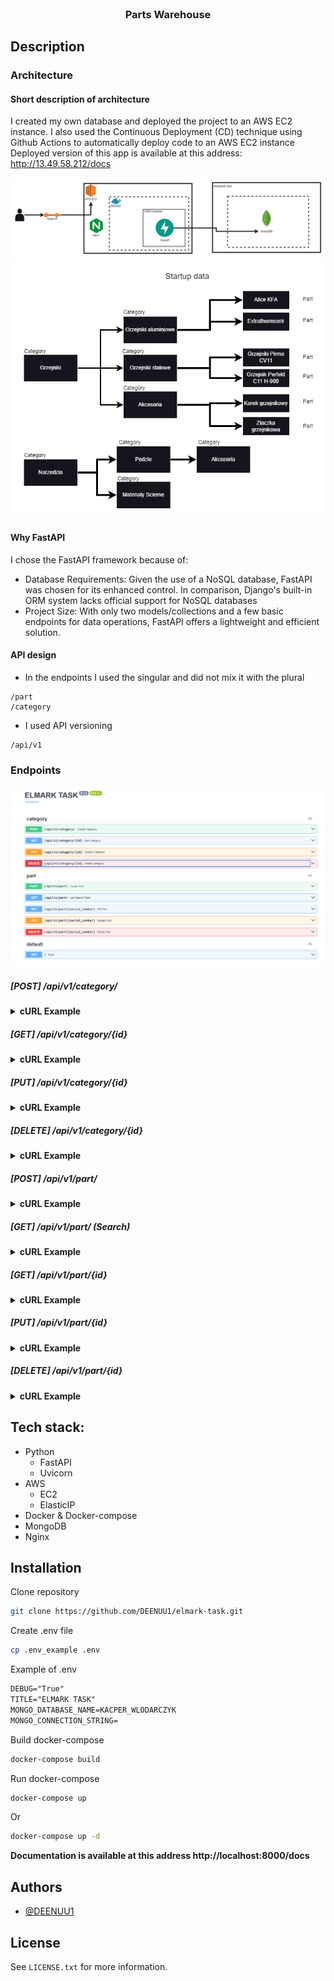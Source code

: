 
<br />
<div align="center">
  <h3 align="center">Parts Warehouse</h3>
</div>

## Description

### Architecture
#### Short description of architecture
I created my own database and deployed the project to an AWS EC2 instance. 
I also used the Continuous Deployment (CD) technique using Github Actions to automatically deploy code to an AWS EC2 instance
Deployed version of this app is available at this address: http://13.49.58.212/docs

<img src="assets/elmark-Strona-1.drawio.png" alt="architecture"/>
<img src="assets/elmark-Strona-2.drawio.png" alt="architecture"/>

#### Why FastAPI
I chose the FastAPI framework because of:
- Database Requirements: Given the use of a NoSQL database, FastAPI was chosen for its enhanced control. In comparison, Django's built-in ORM system lacks official support for NoSQL databases
- Project Size: With only two models/collections and a few basic endpoints for data operations, FastAPI offers a lightweight and efficient solution.

#### API design
- In the endpoints I used the singular and did not mix it with the plural

```
/part
/category
```
- I used API versioning
```
/api/v1
```

### Endpoints

<img src="assets/endpoints.png" alt="architecture"/>


##### [POST] /api/v1/category/
<details>
  <summary><strong>cURL Example</strong></summary>

 cURL:
```
curl --location 'localhost:8000/api/v1/category/' \
--header 'Content-Type: application/json' \
--data '{
    "name": "Wiadra",
    "parent_name": "Metal"
}'
```

Response:
```
{
    "_id": "65b2e261d1fd45025628a880",
    "name": "Wiadra",
    "parent_name": "Metal"
}
```

</details>


##### [GET] /api/v1/category/{id}
<details>
  <summary><strong>cURL Example</strong></summary>
cURL:

```
curl --location 'localhost:8000/api/v1/category/65b2e261d1fd45025628a880'
```

Response:
```
{
    "_id": "65b2e261d1fd45025628a880"
    "name": "Wiadra",
    "parent_name": "Metal"
}
```

</details>

##### [PUT] /api/v1/category/{id}
<details>
  <summary><strong>cURL Example</strong></summary>

cURL:
```
curl --location --request PUT 'localhost:8000/api/v1/category/65b2e261d1fd45025628a880' \
--header 'Content-Type: application/json' \
--data '{
    "name": "Wiaderka"
}'
```

Response:
```
{
    "_id": "65b2e261d1fd45025628a880",
    "name": "Wiaderka",
    "parent_name": null
}
```
</details>


##### [DELETE] /api/v1/category/{id}
<details>
  <summary><strong>cURL Example</strong></summary>

cURL:
```
curl --location --request DELETE 'localhost:8000/api/v1/category/65b2e261d1fd45025628a880'
```

Response:
```
{
    "message": "Category deleted successfully"
}
```
</details>


##### [POST] /api/v1/part/
<details>
  <summary><strong>cURL Example</strong></summary>

cURL:
```
curl --location 'localhost:8000/api/v1/part/' \
--header 'Content-Type: application/json' \
--data '{
  "serial_number": "aadasjadsadsadsb",
  "name": "Allen key",
  "description": "Some description for this part",
  "category": "Allen",
  "quantity": 5,
  "price": 25,
  "location": {
    "room": "Room11",
    "bookcase": "A",
    "shelf": "C1",
    "cuvette": "H",
    "column": 10,
    "row": 5
  }
}'
```

Response:
```
{
    "_id": "65b2d3947b2f630d89bad853",
    "serial_number": "aadasjadsadsadsb",
    "name": "Allen key",
    "description": "Some description for this part",
    "category": "Allen",
    "quantity": 5,
    "price": 25.0,
    "location": {
        "room": "Room11",
        "bookcase": "A",
        "shelf": "C1",
        "cuvette": "H",
        "column": 10,
        "row": 5
    }
}
```
</details>


##### [GET] /api/v1/part/ (Search)
<details>
  <summary><strong>cURL Example</strong></summary>

cURL:
```
curl --location 'localhost:8000/api/v1/part/?name=Allen&description=Some&category=Allen&serial_number=aa'
```


Response:
```
[
    {
        "_id": "65b2d3947b2f630d89bad853",
        "serial_number": "aadasjadsadsadsb",
        "name": "Allen key",
        "description": "Some description for this part",
        "category": "Allen",
        "quantity": 5,
        "price": 25.0,
        "location": {
            "room": "Room11",
            "bookcase": "A",
            "shelf": "C1",
            "cuvette": "H",
            "column": 10,
            "row": 5
        }
    },
    {
        "_id": "65b2d3947b2f630d89bad853",
        "serial_number": "aadasjadssssadsadsb",
        "name": "Allen key 2",
        "description": "Some description for this part",
        "category": "Allen",
        "quantity": 1,
        "price": 100.0,
        "location": {
            "room": "Room11",
            "bookcase": "Z",
            "shelf": "C1",
            "cuvette": "H",
            "column": 10,
            "row": 5
        }
    }
]
```
</details>


##### [GET] /api/v1/part/{id}
<details>
  <summary><strong>cURL Example</strong></summary>

cURL:
```
curl --location 'localhost:8000/api/v1/part/65b2d3947b2f630d89bad853'
```

Response:
```
{
    "_id": "65b2d3947b2f630d89bad853",
    "serial_number": "aadasjadsadsadsb",
    "name": "Allen key",
    "description": "Some description for this part",
    "category": "Allen",
    "quantity": 5,
    "price": 25.0,
    "location": {
        "room": "Room11",
        "bookcase": "A",
        "shelf": "C1",
        "cuvette": "H",
        "column": 10,
        "row": 5
    }
}
```
</details>

##### [PUT] /api/v1/part/{id}
<details>
  <summary><strong>cURL Example</strong></summary>

cURL:
```
curl --location --request PUT 'localhost:8000/api/v1/part/65b2d3947b2f630d89bad853' \
--header 'Content-Type: application/json' \
--data '{
    "serial_number": "aadasjadssssadsadsb",
    "name": "Allen key 123",
    "description": "Some description for this part",
    "category": "AllenTool",
    "quantity": 5,
    "price": 25.0,
    "location": {
        "room": "Room11",
        "bookcase": "A",
        "shelf": "C1",
        "cuvette": "H",
        "column": 10,
        "row": 5
    }
}'
```

Response:
```
{
    "_id": "65b2d3947b2f630d89bad853",
    "serial_number": "aadasjadssssadsadsb",
    "name": "Allen key 123",
    "description": "Some description for this part",
    "category": "AllenTool",
    "quantity": 5,
    "price": 25.0,
    "location": {
        "room": "Room11",
        "bookcase": "A",
        "shelf": "C1",
        "cuvette": "H",
        "column": 10,
        "row": 5
    }
}
```
</details>

##### [DELETE] /api/v1/part/{id}
<details>
  <summary><strong>cURL Example</strong></summary>

cURL:
```
curl --location --request DELETE 'localhost:8000/api/v1/part/65b2d3947b2f630d89bad853'
```

Response:
```
{
    "message": "Part deleted successfully"
}
```

</details>


## Tech stack:
- Python
  - FastAPI
  - Uvicorn
- AWS 
  - EC2
  - ElasticIP
- Docker & Docker-compose
- MongoDB
- Nginx

## Installation
Clone repository
```bash
git clone https://github.com/DEENUU1/elmark-task.git
```
Create .env file
```bash
cp .env_example .env
```

Example of .env
```txt 
DEBUG="True"
TITLE="ELMARK TASK"
MONGO_DATABASE_NAME=KACPER_WLODARCZYK
MONGO_CONNECTION_STRING=
```

Build docker-compose
```bash
docker-compose build
```

Run docker-compose
```bash
docker-compose up
```
Or
```bash
docker-compose up -d
```

**Documentation is available at this address http://localhost:8000/docs**

## Authors

- [@DEENUU1](https://www.github.com/DEENUU1)

<!-- LICENSE -->

## License

See `LICENSE.txt` for more information.

